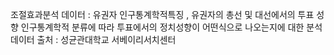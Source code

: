 조절효과분석 
데이터 : 유권자 인구통계학적특징 , 유권자의 총선 및 대선에서의 투표 성향 
인구통계학적 분류에 따라 투표에서의 정치성향이 어떤식으로 나오는지에 대한 분석 
데이터 출처 : 성균관대학교 서베이리서치센터
